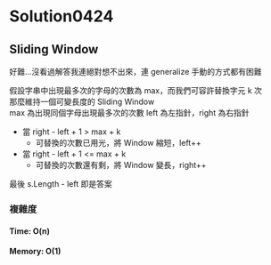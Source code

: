 # Solution0424

## Sliding Window

好難...沒看過解答我連絕對想不出來，連 generalize 手動的方式都有困難

假設字串中出現最多次的字母的次數為 max，而我們可容許替換字元 k 次  
那麼維持一個可變長度的 Sliding Window  
max 為出現同個字母出現最多次的次數
left 為左指針，right 為右指針  

- 當 right - left + 1 > max + k
  - 可替換的次數已用光，將 Window 縮短，left++
- 當 right - left + 1 <= max + k
  - 可替換的次數還有剩，將 Window 變長，right++

最後 s.Length - left 即是答案

### 複雜度

#### Time: O(n)

#### Memory: O(1)